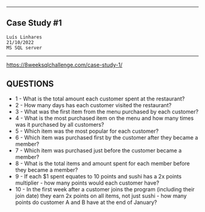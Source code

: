   --------------------
   ## Case Study #1
    Luís Linhares
    21/10/2022
    MS SQL server
   --------------------
   https://8weeksqlchallenge.com/case-study-1/ <br>
   ## QUESTIONS
- 1 - What is the total amount each customer spent at the restaurant?
- 2 - How many days has each customer visited the restaurant?
- 3 - What was the first item from the menu purchased by each customer?
- 4 - What is the most purchased item on the menu and how many times was it purchased by all customers?
- 5 - Which item was the most popular for each customer?
- 6 - Which item was purchased first by the customer after they became a member?
- 7 - Which item was purchased just before the customer became a member?
- 8 - What is the total items and amount spent for each member before they became a member?
- 9  - If each $1 spent equates to 10 points and sushi has a 2x points multiplier - how many points would each customer have?
- 10 - In the first week after a customer joins the program (including their join date) they earn 2x points on all items, not just sushi - how many points do customer A and B have at the end of January?
